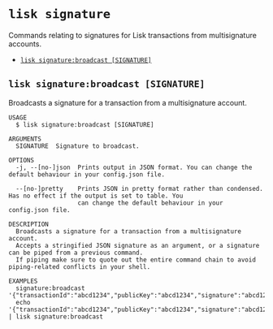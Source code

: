 # `lisk signature`

Commands relating to signatures for Lisk transactions from multisignature accounts.

* [`lisk signature:broadcast [SIGNATURE]`](#lisk-signature-broadcast-signature)

## `lisk signature:broadcast [SIGNATURE]`

Broadcasts a signature for a transaction from a multisignature account.

```
USAGE
  $ lisk signature:broadcast [SIGNATURE]

ARGUMENTS
  SIGNATURE  Signature to broadcast.

OPTIONS
  -j, --[no-]json  Prints output in JSON format. You can change the default behaviour in your config.json file.

  --[no-]pretty    Prints JSON in pretty format rather than condensed. Has no effect if the output is set to table. You
                   can change the default behaviour in your config.json file.

DESCRIPTION
  Broadcasts a signature for a transaction from a multisignature account.
  Accepts a stringified JSON signature as an argument, or a signature can be piped from a previous command.
  If piping make sure to quote out the entire command chain to avoid piping-related conflicts in your shell.

EXAMPLES
  signature:broadcast '{"transactionId":"abcd1234","publicKey":"abcd1234","signature":"abcd1234"}'
  echo '{"transactionId":"abcd1234","publicKey":"abcd1234","signature":"abcd1234"}' | lisk signature:broadcast
```
